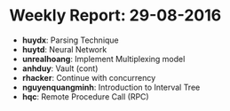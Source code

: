 # Weekly Report: 29-08-2016

- **huydx**: Parsing Technique
- **huytd**: Neural Network
- **unrealhoang**: Implement Multiplexing model
- **anhduy**: Vault (cont)
- **rhacker**: Continue with concurrency
- **nguyenquangminh**: Introduction to Interval Tree
- **hqc**: Remote Procedure Call (RPC)
